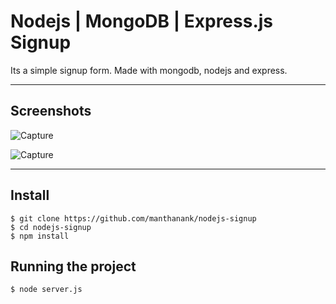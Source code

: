 # Nodejs | MongoDB | Express.js Signup

Its a simple signup form. Made with mongodb, nodejs and express. 

---

## Screenshots

![Capture](https://github.com/manthanank/nodejs-signup/blob/master/public/images/screenshot1.png)


![Capture](https://github.com/manthanank/nodejs-signup/blob/master/public/images/screenshot2.png)

---

## Install

    $ git clone https://github.com/manthanank/nodejs-signup
    $ cd nodejs-signup
    $ npm install

## Running the project

    $ node server.js
